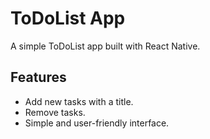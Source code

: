 # ToDoList App
A simple ToDoList app built with React Native.

## Features
- Add new tasks with a title.
- Remove tasks.
- Simple and user-friendly interface.
